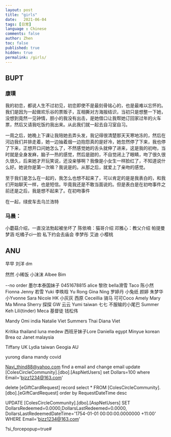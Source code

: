 ```yaml
---
layout: post
title: "girls"
date:   2021-06-04
tags: [日常]
language : Chinese
comments: false
author: Zhen
toc: false
published: true
hidden: true
permalink: /girls/
---
```

## BUPT
### 康璞
我的初恋，都说人生不过初见，初恋即使不是最刻骨铭心的，也是最难以忘怀的。我们是因为一起做欢乐谷的票贩子，互相撕对方海报结识，当初只是想整一下她，没想到竟然一见钟情，胆小的我没有出击，是她借口让我帮她订回家过年的火车票，然后又请我吃饭约我出来。从此我们就一起去自习室自习。

一周之后，她晚上下课让我陪她去弄头发，我记得很清楚那天天寒地冻的，然后在河边我们并排走着，她一边抽着烟一边抱怨真的是好冷，她忽然停了下来，我也停了下来，正想开口问她怎么了，不然感觉她的舌头就伸了进来，这是我的初吻，当时就是全身发麻，脑子一热的感觉，然后是甜的，不自觉闭上了眼睛，吻了很久很久很久，后来她才开玩笑说，还没亲够啊？我像是小女生一样脸红了，不知道说什么好。她说你是第一次嘛？我说是的。从那之后，就爱上了亲吻的感觉。

至于我们是怎么在一起的，我怎么也想不起来了，可以肯定的是是我表白的，和我们开始聊天一样，也是短信。毕竟我还是不敢当面说的。但是表白是在初吻事件之前还是之后，我是想不起来了。在初吻事件

在一起，绿皮车去乌兰浩特

### 马晨：
小蘑菇介绍，一直没法勃起被坐坏了
陈依喃：猫哥介绍
邓雅心：教父介绍
帕提曼
梦涵 吃橘子ci一脸 私下约会去庙会
李梦彤
艾迪
小樱桃

## ANU
早早
刘洋
dm

然然
小稀饭
小沫沫
Albee
Bim

--no order
墨尔本泰国妹子 0451678815
alice 黎欣
bella滑雪
Taco
陈小然
Fionna
Jenny
若雪
Yuki
李昳晗
Yu Rong
Gina
Ning
罗婷丹
小兔纸
颜婷
朱梦华
小Yvonne
Sara
Nicole HK
小灰灰
西原
Ceceillia 骑马
可可Coco
Amely
Mary Ma
Minna
Sherry 探探
GW
云云
Yumi taiwan 
七七 不服输的小尾巴 
Summer Keh
Lili(tinder)
Meca 基督徒
钱松伟

Mandy
Omi india
Natalie Viet
Summers Thai
Diana Viet

Kritika thailand
luna medew
西班牙妹子Lore
Daniella egypt
Minyue korean
Brea oz
Janet malaysia

Tiffany UK
Lydia taiwan
Geogia AU

yurong diana mandy covid


Navi_thind88@yahoo.com
find a email and change email
  update [ColesCircleCommunity].[dbo].[AspNetUsers]
  set Dollars=100
  where Email='bjzz1234@163.com'

delete [eGiftCardRequest] record
 select * FROM [ColesCircleCommunity].[dbo].[eGiftCardRequest]
  order by RequestDateTime desc 

  UPDATE [ColesCircleCommunity].[dbo].[AspNetUsers]
  SET DollarsRedeemed=0.0000,DollarsLastRedeemed=0.0000,
  DollarsLastRedeemedDateTime='1754-01-01 00:00:00.0000000 +11:00'
  WHERE Email='bjzz1234@163.com'

?si_forcepopup=true#
<!--stackedit_data:
eyJoaXN0b3J5IjpbLTI3OTM3Nzk3OCwtNjcwOTk5MDI0LDY5Mz
EwNjg0OCwtMTg1NjY5NzY4NSwtODI0MzYyMzY4LDM4NzM5NzI1
MiwtMTQ3MzIzMDA2NiwxNjA5MjYyNDUyLDQwNTI4NTQwMywtMT
QzMzY1NzE3NSwtNDgzNjM3NDE3LC0zNzI4MTg0NTIsMjQzMDY5
ODM1LDE1MDc3Njg1NjEsLTE2MTQ3OTI4NTUsLTIxNDM3OTY0MD
ksLTE0MzYzOTAwNjQsLTE2NjczMTcyNjUsMTMxNzI2MDA4OCwt
Mjc3OTIwMjU2XX0=
-->